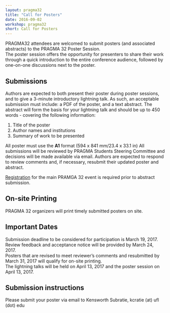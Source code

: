```yaml
---
layout: pragma32
title: "Call for Posters"
date: 2016-09-02
workshop: pragma32
short: Call for Posters
---
```


PRAGMA32 attendees are welcomed to submit posters (and associated abstracts) to the PRAGMA 32 Poster Session.  
The poster session offers the opportunity for presenters to share their work through a quick introduction to the entire conference audience, followed by one-on-one discussions next to the poster.

## Submissions
Authors are expected to both present their poster during poster sessions, and to give a 3-minute introductory lightning talk. As such, an acceptable submission must include: a PDF of the poster, and a text abstract. The abstract will form the basis for your lightning talk and should be up to 450 words - covering the following information:  

1.  Title of the poster 
1.  Author names and institutions 
1.  Summary of work to be presented  

All poster must use the **A1** format (594 x 841 mm/23.4 x 33.1 in)
All submissions will be reviewed by PRAGMA Students Steering Committee and decisions will be made available via email. Authors are expected to respond to review comments and, if necessary, resubmit their updated poster and abstract.

[Registration](http://www.pragma-grid.net/pragma32-registration/) for the main PRAMGA 32 event is required prior to abstract submission. 

## On-site Printing
PRAGMA 32 organizers will print timely submitted posters on site. 

## Important Dates
Submission deadline to be considered for participation is March 19, 2017.  
Review feedback and acceptance notice will be provided by March 24, 2017.  
Posters that are revised to meet reviewer’s comments and resubmitted by March 31, 2017 will qualify for on-site printing.  
The lightning talks will be held on April 13, 2017 and the poster session on April 13, 2017.  

## Submission instructions
Please submit your poster via email to Kensworth Subratie, kcratie (at) ufl (dot) edu

